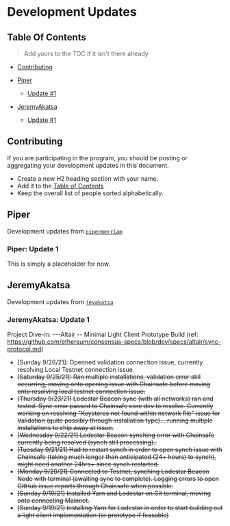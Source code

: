 # Development Updates

## Table Of Contents

> Add yours to the TOC if it isn't there already

- [Contributing](#contributing)
- [Piper](#piper)
    - [Update #1](#piper-update-1)

- [JeremyAkatsa](#jeremyakatsa)
    - [Update #1](#jeremyakatsa-update-1)


## Contributing

If you are participating in the program, you should be posting or aggregating
your development updates in this document.

- Create a new H2 heading section with your name.
- Add it to the [Table of Contents](#table-of-contents)
- Keep the overall list of people sorted alphabetically.


## Piper

Development updates from [`pipermerriam`](https://github.com/pipermerriam/)

### Piper: Update 1

This is simply a placeholder for now.

## JeremyAkatsa

Development updates from [`jeyakatsa`](https://github.com/jeyakatsa)

### JeremyAkatsa: Update 1

Project Dive-in:
---Altair -- Minimal Light Client Prototype Build (ref: https://github.com/ethereum/consensus-specs/blob/dev/specs/altair/sync-protocol.md)

- [Sunday 9/26/21]: Openned validation connection issue, currently resolving Local Testnet connection issue.
- ~~[Saturday 9/25/21]: Ran multiple installations, validation error still occurring, moving onto opening issue with Chainsafe before moving onto resolving local testnet connection issue.~~
- ~~[Thursday 9/23/21] Lodestar Beacon sync (with all networks) ran and tested. Sync error passed to Chainsafe core dev to resolve. Currently working on resolving "Keystores not found within network file" issue for Validation (quite possibly through installation type)... running multiple installations to chip away at issue.~~
- ~~[Wednesday 9/22/21] Lodestar Beacon synching error with Chainsafe currently being resolved (synch still processing)..~~
- ~~[Tuesday 9/21/21] Had to restart synch in order to open synch issue with Chainsafe (taking much longer than anticipated (24+ hours) to synch), might need another 24hrs+ since synch restarted.~~
- ~~[Monday 9/20/21] Connected to Testnet, synching Lodestar Beacon Node with terminal (awaiting sync to complete). Logging errors to open GitHub issue reports through Chainsafe when possible.~~
- ~~[Sunday 9/19/21] Installed Yarn and Lodestar on Git terminal, moving onto connecting Mainnet.~~
- ~~[Sunday 9/19/21] Installing Yarn for Lodestar in order to start building out a light client implementation (or prototype if feasable)~~

